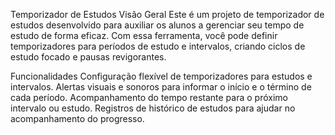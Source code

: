 Temporizador de Estudos
Visão Geral
Este é um projeto de temporizador de estudos desenvolvido para auxiliar os alunos a gerenciar seu tempo de estudo de forma eficaz. Com essa ferramenta, você pode definir temporizadores para períodos de estudo e intervalos, criando ciclos de estudo focado e pausas revigorantes.

Funcionalidades
Configuração flexível de temporizadores para estudos e intervalos.
Alertas visuais e sonoros para informar o início e o término de cada período.
Acompanhamento do tempo restante para o próximo intervalo ou estudo.
Registros de histórico de estudos para ajudar no acompanhamento do progresso.
